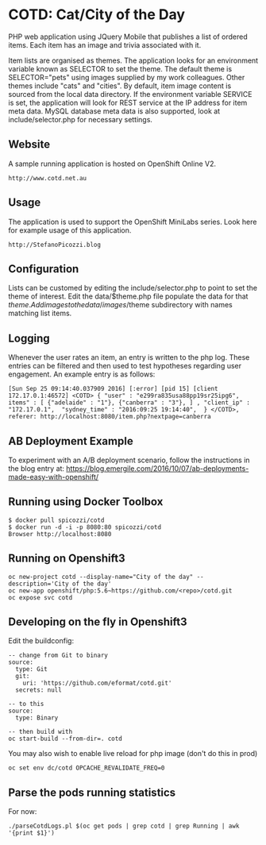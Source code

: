 
# COTD: Cat/City of the Day 

PHP web application using JQuery Mobile that publishes a list of ordered items. 
Each item has an image and trivia associated with it.

Item lists are organised as themes. The application looks for an environment variable known as SELECTOR to set the theme.
The default theme is SELECTOR="pets" using images supplied by my work colleagues. Other themes include "cats" and "cities".
By default, item image content is sourced from the local data directory. 
If the environment variable SERVICE is set, the application will look for REST service at the IP address for item meta data.
MySQL database meta data is also supported, look at include/selector.php for necessary settings.

## Website

A sample running application is hosted on OpenShift Online V2.

    http://www.cotd.net.au

## Usage

The application is used to support the OpenShift MiniLabs series. 
Look here for example usage of this application.

    http://StefanoPicozzi.blog

## Configuration

Lists can be customed by editing the include/selector.php to point to set the theme of interest.
Edit the data/$theme.php file populate the data for that $theme.
Add images to the data/images/$theme subdirectory with names matching list items.

## Logging

Whenever the user rates an item, an entry is written to the php log.
These entries can be filtered and then used to test hypotheses regarding user engagement.
An example entry is as follows:

    [Sun Sep 25 09:14:40.037909 2016] [:error] [pid 15] [client 172.17.0.1:46572] <COTD> { "user" : "e299ra835usa88pp19sr25ipg6", items" : [ {"adelaide" : "1"}, {"canberra" : "3"}, ] , "client_ip" : "172.17.0.1",  "sydney_time" : "2016:09:25 19:14:40",  } </COTD>, referer: http://localhost:8080/item.php?nextpage=canberra

## AB Deployment Example

To experiment with an A/B deployment scenario, follow the instructions in the blog entry at: https://blog.emergile.com/2016/10/07/ab-deployments-made-easy-with-openshift/  

## Running using Docker Toolbox

    $ docker pull spicozzi/cotd
    $ docker run -d -i -p 8080:80 spicozzi/cotd
    Browser http://localhost:8080

## Running on Openshift3

    oc new-project cotd --display-name="City of the day" --description='City of the day'
    oc new-app openshift/php:5.6~https://github.com/<repo>/cotd.git
    oc expose svc cotd

## Developing on the fly in Openshift3

Edit the buildconfig:

    -- change from Git to binary
    source:
      type: Git
      git:
        uri: 'https://github.com/eformat/cotd.git'
      secrets: null

    -- to this
    source:
      type: Binary

    -- then build with
    oc start-build --from-dir=. cotd

You may also wish to enable live reload for php image (don't do this in prod)

    oc set env dc/cotd OPCACHE_REVALIDATE_FREQ=0

## Parse the pods running statistics

For now:

    ./parseCotdLogs.pl $(oc get pods | grep cotd | grep Running | awk '{print $1}')
